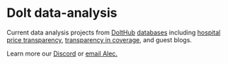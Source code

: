 # Dolt data-analysis

Current data analysis projects from [DoltHub](https://www.dolthub.com/) [databases](https://www.dolthub.com/discover) including [hospital price transparency](https://www.dolthub.com/blog/2022-12-02-open-source-hospital-price-transparency/), [transparency in coverage](https://www.dolthub.com/blog/?q=transparency), and guest blogs.

Learn more our [Discord](https://discord.com/invite/RFwfYpu) or [email Alec.](mailto:alec@dolthub.com)
 
